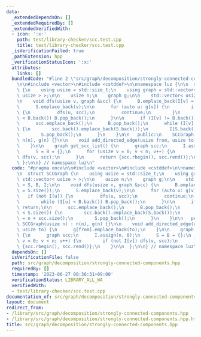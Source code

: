 ```yaml
---
data:
  _extendedDependsOn: []
  _extendedRequiredBy: []
  _extendedVerifiedWith:
  - icon: ':x:'
    path: test/library-checker/scc.test.cpp
    title: test/library-checker/scc.test.cpp
  _isVerificationFailed: true
  _pathExtension: hpp
  _verificationStatusIcon: ':x:'
  attributes:
    links: []
  bundledCode: "#line 2 \"src/graph/decomposition/strongly-connected-components.hpp\"\
    \n\n#include <vector>\n#include <cstddef>\n\nnamespace luz {\n\n  struct SCCGraph\
    \ {\n    using usize = std::size_t;\n    using graph = std::vector< std::vector<\
    \ usize > >;\n\n    usize n;\n    graph g;\n\n    std::vector< usize > S, B, I;\n\
    \n    void dfs(usize v, graph &scc) {\n      B.emplace_back(I[v] = S.size());\n\
    \      S.emplace_back(v);\n\n      for (auto u: g[v]) {\n        if (not I[u])\
    \ {\n          dfs(u, scc);\n          continue;\n        }\n        while (I[u]\
    \ < B.back()) B.pop_back();\n      }\n\n      if (I[v] != B.back()) return;\n\n\
    \      scc.emplace_back();\n      B.pop_back();\n      while (I[v] < S.size())\
    \ {\n        scc.back().emplace_back(S.back());\n        I[S.back()] = n + scc.size();\n\
    \        S.pop_back();\n      }\n    }\n\n   public:\n    SCCGraph(usize n) :\
    \ n(n), g(n) {}\n\n    void add_directed_edge(usize from, usize to) {\n      g[from].emplace_back(to);\n\
    \    }\n\n    graph get_scc_list() {\n      graph scc;\n      I.assign(n, 0);\n\
    \      S = B = {};\n      for (usize v = 0; v < n; v++) {\n        if (not I[v])\
    \ dfs(v, scc);\n      }\n      return {scc.rbegin(), scc.rend()};\n    }\n\n \
    \ };\n\n} // namespace luz\n"
  code: "#pragma once\n\n#include <vector>\n#include <cstddef>\n\nnamespace luz {\n\
    \n  struct SCCGraph {\n    using usize = std::size_t;\n    using graph = std::vector<\
    \ std::vector< usize > >;\n\n    usize n;\n    graph g;\n\n    std::vector< usize\
    \ > S, B, I;\n\n    void dfs(usize v, graph &scc) {\n      B.emplace_back(I[v]\
    \ = S.size());\n      S.emplace_back(v);\n\n      for (auto u: g[v]) {\n     \
    \   if (not I[u]) {\n          dfs(u, scc);\n          continue;\n        }\n\
    \        while (I[u] < B.back()) B.pop_back();\n      }\n\n      if (I[v] != B.back())\
    \ return;\n\n      scc.emplace_back();\n      B.pop_back();\n      while (I[v]\
    \ < S.size()) {\n        scc.back().emplace_back(S.back());\n        I[S.back()]\
    \ = n + scc.size();\n        S.pop_back();\n      }\n    }\n\n   public:\n   \
    \ SCCGraph(usize n) : n(n), g(n) {}\n\n    void add_directed_edge(usize from,\
    \ usize to) {\n      g[from].emplace_back(to);\n    }\n\n    graph get_scc_list()\
    \ {\n      graph scc;\n      I.assign(n, 0);\n      S = B = {};\n      for (usize\
    \ v = 0; v < n; v++) {\n        if (not I[v]) dfs(v, scc);\n      }\n      return\
    \ {scc.rbegin(), scc.rend()};\n    }\n\n  };\n\n} // namespace luz\n"
  dependsOn: []
  isVerificationFile: false
  path: src/graph/decomposition/strongly-connected-components.hpp
  requiredBy: []
  timestamp: '2023-06-27 00:36:31+09:00'
  verificationStatus: LIBRARY_ALL_WA
  verifiedWith:
  - test/library-checker/scc.test.cpp
documentation_of: src/graph/decomposition/strongly-connected-components.hpp
layout: document
redirect_from:
- /library/src/graph/decomposition/strongly-connected-components.hpp
- /library/src/graph/decomposition/strongly-connected-components.hpp.html
title: src/graph/decomposition/strongly-connected-components.hpp
---
```

